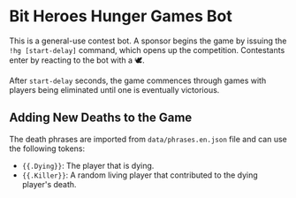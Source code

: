 # Bit Heroes Hunger Games Bot

This is a general-use contest bot. A sponsor begins the game by issuing the
`!hg [start-delay]` command, which opens up the competition. Contestants
enter by reacting to the bot with a 🕊️.

After `start-delay` seconds, the game commences through games with
players being eliminated until one is eventually victorious.

## Adding New Deaths to the Game

The death phrases are imported from `data/phrases.en.json` file and can use the following
tokens:

* `{{.Dying}}`: The player that is dying.
* `{{.Killer}}`: A random living player that contributed to the dying player's death.
